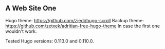## A Web Site One

Hugo theme: https://github.com/zjedi/hugo-scroll
Backup theme: https://github.com/zetxek/adritian-free-hugo-theme
In case the first one wouldn't work.

Tested Hugo versions: 0.113.0 and 0.110.0.